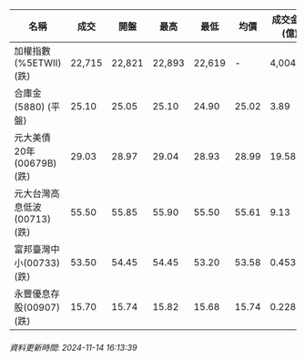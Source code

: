 | 名稱 | 成交 | 開盤 | 最高 | 最低 | 均價 | 成交金額(億) | 昨收 | 漲跌幅 | 漲跌 | 總量 | 昨量 | 振幅 |
| -------- | -------- | -------- | -------- |-------- | -------- | -------- |-------- |-------- |-------- | -------- | -------- |-------- |
|加權指數(%5ETWII) (跌)|22,715|22,821|22,893|22,619|-|4,004.59|22,860|0.63%|144.85|8,087,011|0|1.20%|
|合庫金(5880) (平盤)|25.10|25.05|25.10|24.90|25.02|3.89|25.10|0.00%|0.00|15,549|10,290|0.80%|
|元大美債20年(00679B) (跌)|29.03|28.97|29.04|28.93|28.99|19.58|29.30|0.92%|0.27|67,536|60,417|0.38%|
|元大台灣高息低波(00713) (跌)|55.50|55.85|55.90|55.50|55.61|9.13|55.85|0.63%|0.35|16,424|15,739|0.72%|
|富邦臺灣中小(00733) (跌)|53.50|54.45|54.45|53.20|53.58|0.453|54.10|1.11%|0.60|845|552|2.31%|
|永豐優息存股(00907) (跌)|15.70|15.74|15.82|15.68|15.74|0.228|15.74|0.25%|0.04|1,446|1,734|0.89%|
###### 資料更新時間: 2024-11-14 16:13:39